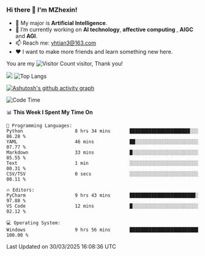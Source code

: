 ### Hi there 👋 I'm MZhexin!

- 💬 My major is **Artificial Intelligence**.
- 🔭 I’m currently working on **AI technology**, **affective computing** , **AIGC** and **AGI**.
- 📫 Reach me: <yhtian3@163.com>
- :heart: I want to make more friends and learn something new here.

You are my ![Visitor Count](https://profile-counter.glitch.me/MZhexin/count.svg) visitor, Thank you!

 ![](https://github-readme-stats.vercel.app/api?username=MZhexin&show_icons=true&theme=transparent) ![Top Langs](https://github-readme-stats.vercel.app/api/top-langs/?username=MZhexin&layout=compact&theme=tokyonight) 

[![Ashutosh's github activity graph](https://github-readme-activity-graph.vercel.app/graph?username=MZhexin)](https://github.com/ashutosh00710/github-readme-activity-graph)



<!--START_SECTION:waka-->
![Code Time](http://img.shields.io/badge/Code%20Time-311%20hrs%2046%20mins-blue)

📊 **This Week I Spent My Time On** 

```text
💬 Programming Languages: 
Python                   8 hrs 34 mins       ██████████████████████░░░   86.28 % 
YAML                     46 mins             ██░░░░░░░░░░░░░░░░░░░░░░░   07.77 % 
Markdown                 33 mins             █░░░░░░░░░░░░░░░░░░░░░░░░   05.55 % 
Text                     1 min               ░░░░░░░░░░░░░░░░░░░░░░░░░   00.31 % 
CSV/TSV                  0 secs              ░░░░░░░░░░░░░░░░░░░░░░░░░   00.11 % 

🔥 Editors: 
PyCharm                  9 hrs 43 mins       ████████████████████████░   97.88 % 
VS Code                  12 mins             █░░░░░░░░░░░░░░░░░░░░░░░░   02.12 % 

💻 Operating System: 
Windows                  9 hrs 56 mins       █████████████████████████   100.00 % 
```


 Last Updated on 30/03/2025 16:08:36 UTC
<!--END_SECTION:waka-->


